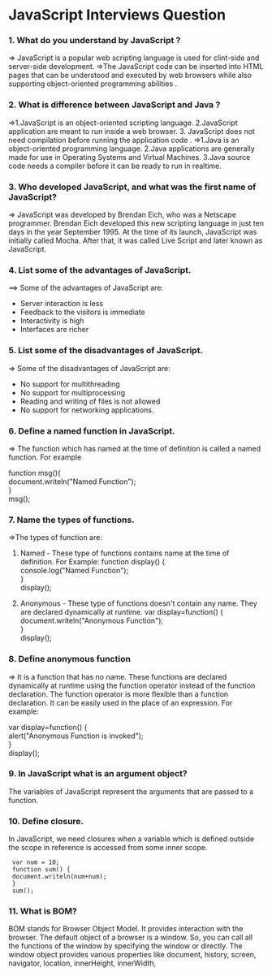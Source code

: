 # JavaScript Interviews Question

### 1. What do you understand by JavaScript ?

=> JavaScript is a popular web scripting language is used for clint-side and server-side development.
=>The JavaScript code can be inserted into HTML pages that can be understood and executed by web browsers while also supporting object-oriented programming abilities .

### 2. What is difference between JavaScript and Java ?

=>1.JavaScript is an object-oriented scripting language.
2.JavaScript application are meant to run inside a web browser. 3. JavaScript does not need compilation before running the application code .
=>1.Java is an object-oriented programming language.
2.Java applications are generally made for use in Operating Systems and Virtual Machines.
3.Java source code needs a compiler before it can be ready to run in realtime.

### 3. Who developed JavaScript, and what was the first name of JavaScript?

=> JavaScript was developed by Brendan Eich, who was a Netscape programmer. Brendan Eich developed this new scripting language in just ten days in the year September 1995. At the time of its launch, JavaScript was initially called Mocha. After that, it was called Live Script and later known as JavaScript.

### 4. List some of the advantages of JavaScript.

==> Some of the advantages of JavaScript are:

- Server interaction is less
- Feedback to the visitors is immediate
- Interactivity is high
- Interfaces are richer

### 5. List some of the disadvantages of JavaScript.

=> Some of the disadvantages of JavaScript are:

- No support for multithreading
- No support for multiprocessing
- Reading and writing of files is not allowed
- No support for networking applications.

### 6. Define a named function in JavaScript.

=> The function which has named at the time of definition is called a named function. For example

function msg(){  
 document.writeln("Named Function");  
}  
msg();

### 7. Name the types of functions.

=>The types of function are:

1. Named - These type of functions contains name at the time of definition. For Example:
   function display() {  
    console.log("Named Function");  
   }  
   display();

2. Anonymous - These type of functions doesn't contain any name. They are declared dynamically at runtime.
   var display=function() {  
    document.writeln("Anonymous Function");  
   }  
   display();

### 8. Define anonymous function

=> It is a function that has no name. These functions are declared dynamically at runtime using the function operator instead of the function declaration. The function operator is more flexible than a function declaration. It can be easily used in the place of an expression. For example:

var display=function() {  
 alert("Anonymous Function is invoked");  
}  
display();

### 9. In JavaScript what is an argument object?

The variables of JavaScript represent the arguments that are passed to a function.

### 10. Define closure.

In JavaScript, we need closures when a variable which is defined outside the scope in reference is accessed from some inner scope.

     var num = 10;
     function sum() {
     document.writeln(num+num);
     }
     sum();

### 11. What is BOM?

BOM stands for Browser Object Model. It provides interaction with the browser. The default object of a browser is a window. So, you can call all the functions of the window by specifying the window or directly. The window object provides various properties like document, history, screen, navigator, location, innerHeight, innerWidth,

